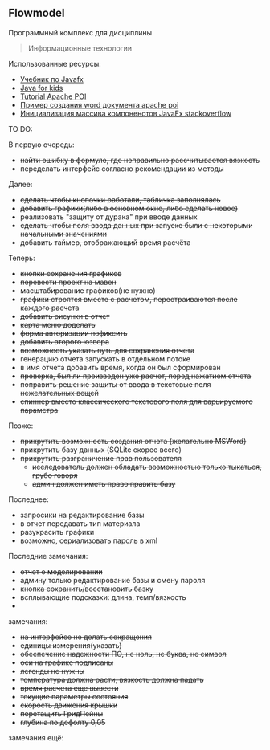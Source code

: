 ## Flowmodel

Программный комплекс для дисциплины
>Информационные технологии


Использованные ресурсы:
+ [Учебник по Javafx](http://code.makery.ch/library/javafx-8-tutorial/ru)
+ [Java for kids](http://yfain.github.io/Java4Kids/)
+ [Tutorial Apache POI](https://www.tutorialspoint.com/apache_poi_word/index.htm)
+ [Пример создания word документа apache poi](http://javadevblog.com/sozdanie-dokumenta-word-v-formate-docx-s-pomoshh-yu-apache-poi.html)
+ [Инициализация массива компоненотов JavaFx stackoverflow](http://stackoverflow.com/questions/28587297/create-array-of-label-using-fxml-in-javafx)

TO DO:

В первую очередь:
+ ~~найти ошибку в формуле, где неправильно рассчитывается вязкость~~
+ ~~переделать интерфейс согласно рекомендации из методы~~

Далее:
+ ~~сделать чтобы кнопочки работали, табличка заполнялась~~
+ ~~добавить графики(либо в основном окне, либо сделать новое)~~
+ реализовать "защиту от дурака" при вводе данных
+ ~~сделать чтобы поля ввода данных при запуске были с некоторыми начальными значениями~~
+ ~~добавить таймер, отображающий время расчёта~~

Теперь:
+ ~~кнопки сохранения графиков~~
+ ~~перевести проект на мавен~~
+ ~~масштабирование графиков(не нужно)~~
+ ~~графики строятся вместе с расчетом, перестраиваются после каждого расчета~~
+ ~~добавить рисунки в отчет~~
+ ~~карта меню доделать~~
+ ~~форма авторизации пофиксить~~
+ ~~добавить второго юзвера~~
+ ~~возможность указать путь для сохранения отчета~~
+ генерацию отчета запускать в отдельном потоке
+ в имя отчета добавить время, когда он был сформирован
+ ~~проверка, был ли произведен уже расчет, перед нажатием отчета~~
+ ~~поправить решение защиты от ввода в текстовые поля нежелательных вещей~~
+ ~~спиннер вместо классического текстового поля для варьируемого параметра~~



Позже:
+ ~~прикрутить возможность создания отчета (желательно MSWord)~~
+ ~~прикрутить базу данных (SQLite скорее всего)~~
+ ~~прикрутить разграничение прав пользователя~~
  +  ~~исследователь должен обладать возможностью только тыкаться, грубо говоря~~
  +  ~~админ должен иметь право править базу~~
  
  
Последнее:
+ запросики на редактирование базы
+ в отчет передавать тип материала
+ разукрасить графики
+ возможно, сериализовать пароль в xml

Последние замечания:
+ ~~отчет о моделировании~~
+ админу только редактирование базы и смену пароля
+ ~~кнопка сохранить/восстановить базку~~
+ всплывающие подсказки: длина, темп/вязкость
+ 
  
замечания:
+ ~~на интерфейсе не делать сокращения~~
+ ~~единицы измерения(указать)~~
+ ~~обеспечение надежности ПО, не ноль, не буква, не символ~~
+ ~~оси на графике подписаны~~
+ ~~легенды не нужны~~
+ ~~температура должна расти, вязкость должна падать~~
+ ~~время расчета еще вывести~~
+ ~~текущие параметры состояния~~
+ ~~скорость движения крышки~~
+ ~~перетащить ГридПейны~~
+ ~~глубина по дефолту 0,05~~

замечания ещё:

 

